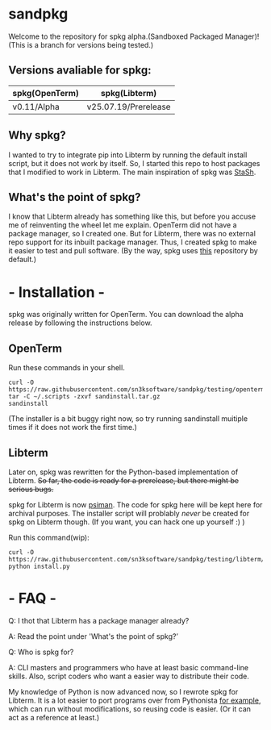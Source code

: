 # sandpkg
Welcome to the repository for spkg alpha.(Sandboxed Packaged Manager)!
(This is a branch for versions being tested.)

## Versions avaliable for spkg:
spkg(OpenTerm) | spkg(Libterm)
------------ | -------------
v0.11/Alpha | v25.07.19/Prerelease

## Why spkg?
I wanted to try to integrate pip into Libterm by running the default install script,
but it does not work by itself. So, I started this repo to host packages that I modified to work in Libterm.
The main inspiration of spkg was [StaSh](https://github.com/ywangd/stash).

## What's the point of spkg?
I know that Libterm already has something like this, but before you accuse me of reinventing the wheel let me explain.
OpenTerm did not have a package manager, so I created one.
But for Libterm, there was no external repo support for its inbuilt package manager.
Thus, I created spkg to make it easier to test and pull software.
(By the way, spkg uses [this](https://github.com/sn3ksoftware/sandboxrepo) repository by default.)

# - Installation -

spkg was originally written for OpenTerm.
You can download the alpha release by following the instructions below.

## OpenTerm
Run these commands in your shell.

```
curl -O https://raw.githubusercontent.com/sn3ksoftware/sandpkg/testing/openterm/sandinstall.tar.gz
tar -C ~/.scripts -zxvf sandinstall.tar.gz
sandinstall
```
(The installer is a bit buggy right now, so try running sandinstall muitiple times if it does not work the first time.)

## Libterm

Later on, spkg was rewritten for the Python-based implementation of Libterm.
~~So far, the code is ready for a prerelease, but there might be serious bugs.~~

spkg for Libterm is now [psiman](https://github.com/sn3ksoftware/psiman). The code for spkg here will be kept here for archival purposes.
The installer script will problably _never_ be created for spkg on Libterm though.
(If you want, you can hack one up yourself :) )

Run this command(wip):

```
curl -O https://raw.githubusercontent.com/sn3ksoftware/sandpkg/testing/libterm/install.py
python install.py
```

# - FAQ -
Q: I thot that Libterm has a package manager already?

A: Read the point under 'What's the point of spkg?’

Q: Who is spkg for?

A: CLI masters and programmers who have at least basic command-line skills.
Also, script coders who want a easier way to distribute their code.

My knowledge of Python is now advanced now, so I rewrote spkg for Libterm.
It is a lot easier to port programs over from Pythonista [for example](https://github.com/jsbain/GitHubGet), which can run without modifications, 
so reusing code is easier. (Or it can act as a reference at least.)
